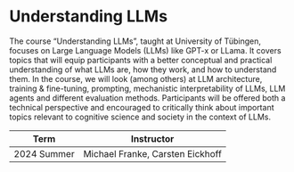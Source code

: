 # Understanding LLMs

The course “Understanding LLMs”, taught at University of Tübingen, focuses on Large Language Models (LLMs) like GPT-x or LLama. It covers topics that will equip participants with a better conceptual and practical understanding of what LLMs are, how they work, and how to understand them. In the course, we will look (among others) at LLM architecture, training & fine-tuning, prompting, mechanistic interpretability of LLMs, LLM agents and different evaluation methods. Participants will be offered both a technical perspective and encouraged to critically think about important topics relevant to cognitive science and society in the context of LLMs.


| Term          | Instructor   |
| ------------- |:-------------:|
| 2024 Summer      |  Michael Franke, Carsten Eickhoff |   

